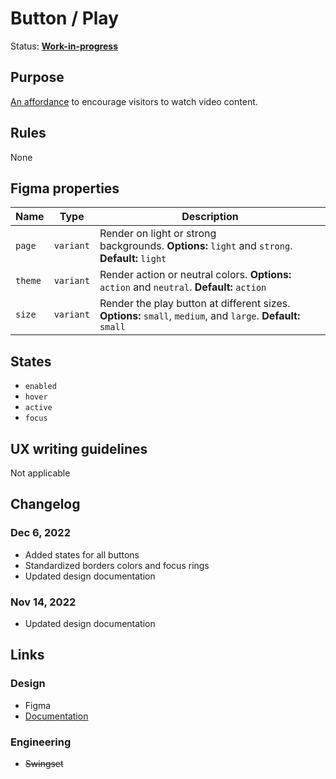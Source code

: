 # Button / Play

Status: **[Work-in-progress](/guides/can-i-use#work-in-progress)**

## Purpose

[An affordance](https://www.interaction-design.org/literature/topics/affordances) to encourage visitors to watch video content.

## Rules

None

## Figma properties

| Name    | Type      | Description                                                                                                  |
| ------- | --------- | ------------------------------------------------------------------------------------------------------------ |
| `page`  | `variant` | Render on light or strong backgrounds. **Options:** `light` and `strong`. **Default:** `light`               |
| `theme` | `variant` | Render action or neutral colors. **Options:** `action` and `neutral`. **Default:** `action`                  |
| `size`  | `variant` | Render the play button at different sizes. **Options:** `small`, `medium`, and `large`. **Default:** `small` |

## States

- `enabled`
- `hover`
- `active`
- `focus`

## UX writing guidelines

Not applicable

## Changelog

### Dec 6, 2022

- Added states for all buttons
- Standardized borders colors and focus rings
- Updated design documentation

### Nov 14, 2022

- Updated design documentation

## Links

### Design

- Figma
- [Documentation](https://hashicorp-wpl-documentation.vercel.app/components/button/play)

### Engineering

- ~~Swingset~~
